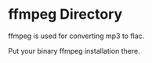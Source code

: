 # ffmpeg Directory
ffmpeg is used for converting mp3 to flac.

Put your binary ffmpeg installation there.

